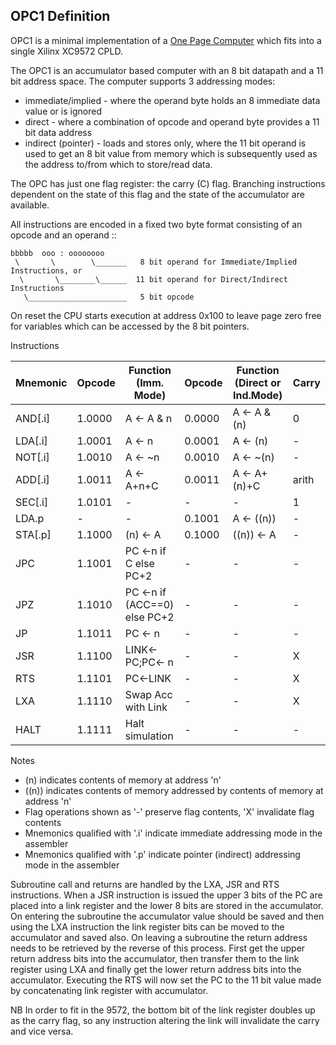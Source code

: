 OPC1 Definition
---------------

OPC1 is a minimal implementation of a [One Page Computer](.) which fits into a single Xilinx XC9572 CPLD.

The OPC1 is an accumulator based computer with an 8 bit datapath and a 11 bit address space.
The computer supports 3 addressing modes:

   * immediate/implied - where the operand byte holds an 8 immediate data value or is ignored
   * direct - where a combination of opcode and operand byte provides a 11 bit data address
   * indirect (pointer) - loads and stores only, where the 11 bit operand is used to get an
     8 bit value from memory which is subsequently used as the address to/from which
     to store/read data.

The OPC has just one flag register: the carry (C) flag. Branching instructions dependent on the
state of this flag and the state of the accumulator are available.

All instructions are encoded in a fixed two byte format consisting of an opcode and an operand ::

    bbbbb  ooo : oooooooo
     \       \        \_______   8 bit operand for Immediate/Implied Instructions, or
      \       \________\______  11 bit operand for Direct/Indirect Instructions
       \______________________   5 bit opcode

On reset the CPU starts execution at address 0x100 to leave page zero free for variables which can
be accessed by the 8 bit pointers.

Instructions

| Mnemonic | Opcode  | Function (Imm. Mode)          | Opcode | Function (Direct or Ind.Mode)| Carry |
|----------|---------|-------------------------------|--------|------------------------------|-------|
| AND[.i]  | 1.0000  | A <- A & n                    | 0.0000 | A <- A & (n)                 | 0     |
| LDA[.i]  | 1.0001  | A <- n                        | 0.0001 | A <- (n)                     | -     |
| NOT[.i]  | 1.0010  | A <- ~n                       | 0.0010 | A <- ~(n)                    | -     |
| ADD[.i]  | 1.0011  | A <- A+n+C                    | 0.0011 | A <- A+(n)+C                 | arith |
| SEC[.i]  | 1.0101  | -                             | -      | -                            | 1     |
| LDA.p    | -       | -                             | 0.1001 | A <- ((n))                   | -     |
| STA[.p]  | 1.1000  | (n) <- A                      | 0.1000 | ((n)) <- A                   | -     |
| JPC      | 1.1001  | PC <-n if C else PC+2         | -      | -                            | -     |
| JPZ      | 1.1010  | PC <-n if (ACC==0) else PC+2  | -      | -                            | -     |
| JP       | 1.1011  | PC <- n                       | -      | -                            | -     |
| JSR      | 1.1100  | LINK<-PC;PC<- n               | -      | -                            | X     |
| RTS      | 1.1101  | PC<-LINK                      | -      | -                            | X     |
| LXA      | 1.1110  | Swap Acc with Link            | -      | -                            | X     |
| HALT     | 1.1111  | Halt simulation               | -      | -                            | -     |

Notes

  * (n) indicates contents of memory at address 'n'
  * ((n)) indicates contents of memory addressed by contents of memory at address 'n'
  * Flag operations shown as '-' preserve flag contents, 'X' invalidate flag contents
  * Mnemonics qualified with '.i' indicate immediate addressing mode in the assembler
  * Mnemonics qualified with '.p' indicate pointer (indirect) addressing mode in the assembler

Subroutine call and returns are handled by the LXA, JSR and RTS instructions. When a JSR
instruction is issued the upper 3 bits of the PC are placed into a link register and the
lower 8 bits are stored in the accumulator. On entering the subroutine the accumulator
value should be saved and then using the LXA instruction the link register bits can be
moved to the accumulator and saved also. On leaving a subroutine the return address needs
to be retrieved by the reverse of this process. First get the upper return address bits
into the accumulator, then transfer them to the link register using LXA and finally get
the lower return address bits into the accumulator. Executing the RTS will now set the PC
to the 11 bit value made by concatenating link register with accumulator.

NB In order to fit in the 9572, the bottom bit of the link register doubles up as the
carry flag, so any instruction altering the link will invalidate the carry and vice versa.
